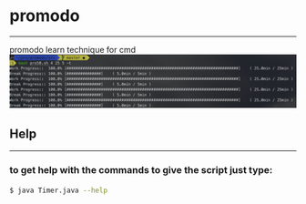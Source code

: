 # promodo
***
promodo learn technique for cmd
![GitHub Logo](/photos/test_input.png)
## Help
***
### to get help with the commands to give the script just type:
```sh 
$ java Timer.java --help
```
